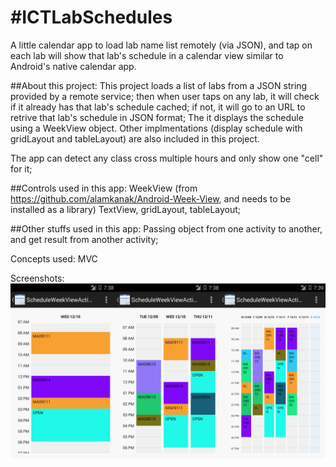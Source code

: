 #ICTLabSchedules
===============
A little calendar app to load lab name list remotely (via JSON), and tap on each lab will show that lab's schedule in a calendar view similar to Android's native calendar app. 


##About this project:
This project loads a list of labs from a JSON string provided by a remote service;
then when user taps on any lab, it will check if it already has that lab's schedule 
cached; if not, it will go to an URL to retrive that lab's schedule in JSON format; 
The it displays the schedule using a WeekView object. Other implmentations (display schedule with gridLayout and tableLayout) are also included in this project. 

The app can detect any class cross multiple hours and only show one "cell" for it;


##Controls used in this app:
WeekView (from https://github.com/alamkanak/Android-Week-View, and needs to be installed as a library)
TextView, gridLayout, tableLayout;

##Other stuffs used in this app:
Passing object from one activity to another, and get result from another activity;

Concepts used: 
MVC

Screenshots:
![ScreenShot](/screenshots/mainactivity.png)